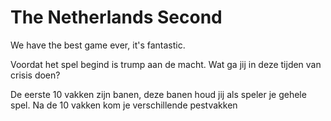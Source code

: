 # The Netherlands Second
We have the best game ever, it's fantastic.

Voordat het spel begind is trump aan de macht.
Wat ga jij in deze tijden van crisis doen?

De eerste 10 vakken zijn banen, deze banen houd jij als speler je gehele spel. Na de 10 vakken
kom je verschillende pestvakken
